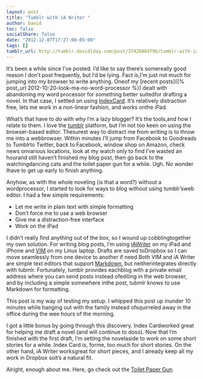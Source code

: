 ```yaml
---
layout: post
title: "Tumblr with iA Writer "
author: David
toc: false
socialShare: false
date: "2012-12-07T17:27:00-05:00"
tags: []
tumblr_url: http://tumblr.davidlday.com/post/37428804796/tumblr-with-ia-writer
---
```


It’s been a while since I’ve posted. I’d like to say there’s somereally good
reason I don’t post frequently, but I’d be lying. Fact is,I’m just not much for
jumping into my browser to write anything. Oneof my [recent
posts]({% post_url 2012-10-20-look-ma-no-word-processor %}) dealt with
abandoning my word processor for something better suitedfor drafting a novel. In
that case, I settled on using
[IndexCard](http://www.denvog.com/apps/index-card/). It’s relatively distraction
free, lets me work in a non-linear fashion, and works onthe iPad.

What’s that have to do with why I’m a lazy blogger? It’s the tools,and how I
relate to them. I love the [tumblr](http://tumblr.com/) platform, but I’m not
too keen on using the browser-based editor. Thesurest way to distract me from
writing is to throw me into a webbrowser. Within minutes I’ll jump from Facebook
to Goodreads to Tumblrto Twitter, back to Facebook, window shop on Amazon, check
news onvarious locations, look at my watch only to find I’ve wasted an hourand
still haven’t finished my blog post, then go back to the watchingdancing cats
and the toilet paper gun for a while. Ugh. No wonder Ihave to get up early to
finish anything.

Anyhow, as with the whole noveling (is that a word?) without a wordprocessor, I
started to look for ways to blog without using tumblr’sweb editor. I had a few
simple requirements:

- Let me write in plain text with simple formatting
- Don’t force me to use a web browser
- Give me a distraction-free interface
- Work on the iPad

I didn’t really find anything out of the box, so I wound up cobblingtogether my
own solution. For writing blog posts, I’m using
[iAWriter](http://www.iawriter.com/) on my iPad and iPhone and
[VIM](http://www.vim.org/) on my Linux laptop. Drafts are saved toDropbox so I
can move seamlessly from one device to another if need.Both VIM and iA Writer
are simple text editors that support
[Markdown](http://daringfireball.net/projects/markdown/), but neitherintegrates
directly with tubmlr. Fortunately, tumblr provides eachblog with a private email
address where you can send posts instead ofediting in the web browser, and by
including a simple somewhere inthe post, tubmlr knows to use Markdown for
formatting.

This post is my way of testing my setup. I whipped this post up inunder 10
minutes while hanging out with the family instead ofsquirreled away in the
office during the wee hours of the morning.

I got a little bonus by going through this discovery. Index Cardworked great for
helping me draft a novel (and will continue to doso). Now that I’m finished with
the first draft, I’m setting the novelaside to work on some short stories for a
while. Index Card is, forme, too much for short stories. On the other hand, iA
Writer worksgreat for short pieces, and I already keep all my work in Dropbox
soit’s a natural fit.

Alright, enough about me. Here, go check out the
[Toilet Paper Gun](http://stuffistolefromtheinternet.com/video/toilet-paper-gun-prank/).
